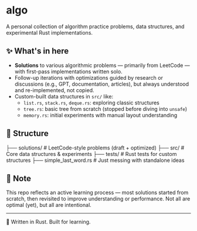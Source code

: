 # algo

A personal collection of algorithm practice problems, data structures, and experimental Rust implementations.

## ✨ What's in here

- **Solutions** to various algorithmic problems — primarily from LeetCode — with first-pass implementations written solo.
- Follow-up iterations with optimizations guided by research or discussions (e.g., GPT, documentation, articles), but always understood and re-implemented, not copied.
- Custom-built data structures in `src/` like:
  - `list.rs`, `stack.rs`, `deque.rs`: exploring classic structures
  - `tree.rs`: basic tree from scratch (stopped before diving into `unsafe`)
  - `memory.rs`: initial experiments with manual layout understanding

## 📁 Structure
├── solutions/ # LeetCode-style problems (draft + optimized)
├── src/ # Core data structures & experiments
├── tests/ # Rust tests for custom structures
├── simple_last_word.rs # Just messing with standalone ideas


## 🚧 Note

This repo reflects an active learning process — most solutions started from scratch, then revisited to improve understanding or performance. Not all are optimal (yet), but all are intentional.

---

🦀 Written in Rust. Built for learning.
